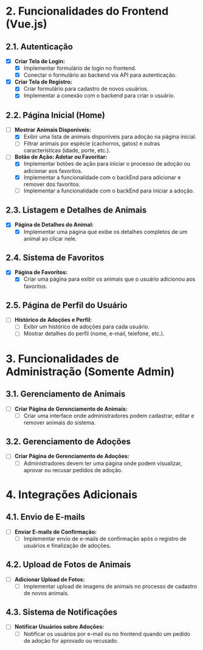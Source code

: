 # 2. Funcionalidades do Frontend (Vue.js)

## 2.1. Autenticação

- [x] **Criar Tela de Login:**
    - [x] Implementar formulário de login no frontend.
    - [x] Conectar o formulário ao backend via API para autenticação.

- [x] **Criar Tela de Registro:**
    - [x] Criar formulário para cadastro de novos usuários.
    - [x] Implementar a conexão com o backend para criar o usuário.

## 2.2. Página Inicial (Home)

- [ ] **Mostrar Animais Disponíveis:**
    - [x] Exibir uma lista de animais disponíveis para adoção na página inicial.
    - [ ] Filtrar animais por espécie (cachorros, gatos) e outras características (idade, porte, etc.).

- [ ] **Botão de Ação: Adotar ou Favoritar:**
    - [x] Implementar botões de ação para iniciar o processo de adoção ou adicionar aos favoritos.
    - [x] Implementar a funcionalidade com o backEnd para adicionar e remover dos favoritos.
    - [ ] Implementar a funcionalidade com o backEnd para iniciar a adoção.
## 2.3. Listagem e Detalhes de Animais

- [x] **Página de Detalhes do Animal:**
    - [x] Implementar uma página que exibe os detalhes completos de um animal ao clicar nele.

## 2.4. Sistema de Favoritos

- [x] **Página de Favoritos:**
    - [x] Criar uma página para exibir os animais que o usuário adicionou aos favoritos.

## 2.5. Página de Perfil do Usuário

- [ ] **Histórico de Adoções e Perfil:**
    - [ ] Exibir um histórico de adoções para cada usuário.
    - [ ] Mostrar detalhes do perfil (nome, e-mail, telefone, etc.).

# 3. Funcionalidades de Administração (Somente Admin)

## 3.1. Gerenciamento de Animais

- [ ] **Criar Página de Gerenciamento de Animais:**
    - [ ] Criar uma interface onde administradores podem cadastrar, editar e remover animais do sistema.

## 3.2. Gerenciamento de Adoções

- [ ] **Criar Página de Gerenciamento de Adoções:**
    - [ ] Administradores devem ter uma página onde podem visualizar, aprovar ou recusar pedidos de adoção.

# 4. Integrações Adicionais

## 4.1. Envio de E-mails

- [ ] **Enviar E-mails de Confirmação:**
    - [ ] Implementar envio de e-mails de confirmação após o registro de usuários e finalização de adoções.

## 4.2. Upload de Fotos de Animais

- [ ] **Adicionar Upload de Fotos:**
    - [ ] Implementar upload de imagens de animais no processo de cadastro de novos animais.

## 4.3. Sistema de Notificações

- [ ] **Notificar Usuários sobre Adoções:**
    - [ ] Notificar os usuários por e-mail ou no frontend quando um pedido de adoção for aprovado ou recusado.
